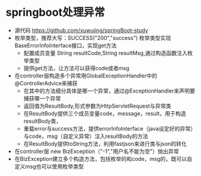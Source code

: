 # springboot处理异常
- 源代码 https://github.com/xuwujing/springBoot-study
- 枚举类型，推荐大写：SUCCESS("200","success") 枚举类型实现BaseErrorInfoInterface接口，实现get方法
  - 配置成员变量 String resultCode,String resultMsg,通过构造函数注入枚举类型
  - 提供get方法，让方法可以获得code或者msg
- 在controller层构造多个异常用GlobalExceptionHandler中的@ControllerAdvice来捕获
  - 在其中的方法细分具体是哪一个异常，通过@ExceptionHandler来声明要捕获哪一个异常
  - 返回值为ResultBody,形式参数为HttpServletRequest与异常类
  - 在ResultBody提供三个成员变量code，message，result，用于构造resultBody类，
  - 重载error与success方法，提供errorInfoInterface（java设定好的异常）与code，msg（自定义异常）注入resultBody的方法
  - 在ResultBody提供toString方法，利用fastjson来进行类与json的转化
- 在controller层 new BizException（"-1","用户名不能为空"）抛出异常
- 在BizException建立多个构造方法，包括枚举的和code，msg的，既可以自定义msg也可以使用枚举类型

